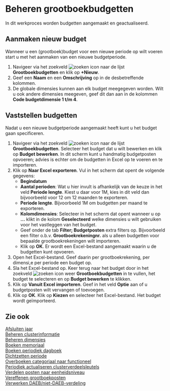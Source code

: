 # Beheren grootboekbudgetten

In dit werkproces worden budgetten aangemaakt en geactualiseerd.

## Aanmaken nieuw budget
Wanneer u een (grootboek)budget voor een nieuwe periode op wilt voeren start u met het aanmaken van een nieuwe budgetperiode. 

1. Navigeer via het zoekveld ![zoeken icon](/assets/images/zoeken.png "zoeken icon") naar de lijst **Grootboekbudgetten** en klik op **+Nieuw**. 
2. Geef een **Naam** en een **Omschrijving** op in de desbetreffende kolommen. 
3. De globale dimensies kunnen aan elk budget meegegeven worden. Wilt u ook andere dimensies meegeven, geef dit dan aan in de kolommen **Code budgetdimensie 1 t/m 4**.

## Vaststellen budgetten

Nadat u een nieuwe budgetperiode aangemaakt heeft kunt u het budget gaan specificeren. 

1. Navigeer via het zoekveld ![zoeken icon](/assets/images/zoeken.png "zoeken icon") naar de lijst **Grootboekbudgetten**. Selecteer het budget dat u wilt bewerken en klik op **Budget bewerken**. In dit scherm kunt u handmatig budgetposten opvoeren; advies is echter om de budgetten in Excel op te voeren en te importeren.
2. Klik op **Naar Excel exporteren**. Vul in het scherm dat opent de volgende gegevens:
	- **Begindatum**
	- **Aantal perioden**: Wat u hier invult is afhankelijk van de keuze in het veld **Periode lengte**. Kiest u daar voor 1M, kies in dit veld dan bijvoorbeeld voor 12 om 12 maanden te exporteren. 
	- **Periode lengte**. Bijvoorbeeld 1M om budgetten per maand te exporteren. 
	- **Kolomdimensies**: Selecteer in het scherm dat opent wanneer u op **...** klikt in de kolom **Geselecteerd** welke dimensies u wilt gebruiken voor het vastleggen van het budget. 
	- Geef onder de tab **Filter; Budgetposten** extra filters op. Bijvoorbeeld een filter o.b.v. **Grootboekrekeningnr.** als u alleen budgetten voor bepaalde grootboekrekeningen wilt importeren. 
	- Klik op **OK**. Er wordt een Excel-bestand aangemaakt waarin u de budgetten kunt opvoeren. 
3. Open het Excel-bestand. Geef daarin per grootboekrekening, per dimensi,e per periode een budget op. 
4. Sla het Excel-bestand op. Keer terug naar het budget door in het zoekveld ![zoeken icon](/assets/images/zoeken.png "zoeken icon") weer **Grootboekbudgetten** in te vullen, het budget te selecteren en op **Budget bewerken** te klikken. 
5. Klik op **Vanuit Excel importeren**. Geef in het veld **Optie** aan of u budgetposten wilt vervangen of toevoegen. 
6. Klik op **OK**. Klik op **Kiezen** en selecteer het Excel-bestand. Het budget wordt geïmporteerd. 

## Zie ook

[Afsluiten jaar](../afsluiten-jaar/)  
[Beheren clusterinformatie](../beheren-clusterinformatie/)  
[Beheren dimensies](../beheren-dimensies/)  
[Boeken memoriaal](../boeken-memoriaal/)  
[Boeken periodiek dagboek](../boeken-periodiek-dagboek/)  
[Dichtzetten periode](../dichtzetten-periode/)  
[Overboeken categoriaal naar functioneel](../overboeken-categoriaal-naar-functioneel/)  
[Periodiek actualiseren clusterverdeelsleutels](../periodiek-actualiseren-clusterverdeelsleutels/)  
[Verdelen posten naar eenheidsniveau](../verdelen-posten-naar-eenheidsniveau/)  
[Vereffenen grootboekposten](../vereffenen-grootboekposten/)  
[Verwerken DAEB/niet-DAEB-verdeling](../verwerken-daeb-niet-daeb-verdeling/)  
